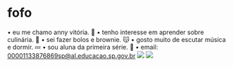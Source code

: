 # fofo
• eu me chamo anny vitória. 🍓
• tenho interesse em aprender sobre culinária. 🍰
• sei fazer bolos e brownie. 😽
• gosto muito de escutar música e dormir. 💤
• sou aluna da primeira série. 🏫
• email: 00001133876869sp@al.educacao.sp.gov.br
![](https://media.tenor.com/PxoS152OMWwAAAAi/%D0%B0%D0%BD%D0%B8%D0%BC%D0%B5.gif)
![](https://media.tenor.com/1z09XoEOnccAAAAi/cinnamoroll-sanrio.gif)
